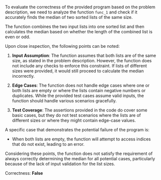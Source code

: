 To evaluate the correctness of the provided program based on the problem description, we need to analyze the function `func_1` and check if it accurately finds the median of two sorted lists of the same size.

The function combines the two input lists into one sorted list and then calculates the median based on whether the length of the combined list is even or odd.

Upon close inspection, the following points can be noted:

1. **Input Assumption**: The function assumes that both lists are of the same size, as stated in the problem description. However, the function does not include any checks to enforce this constraint. If lists of different sizes were provided, it would still proceed to calculate the median incorrectly.

2. **Edge Cases**: The function does not handle edge cases where one or both lists are empty or where the lists contain negative numbers or duplicates. While the provided test cases assume valid inputs, the function should handle various scenarios gracefully.

3. **Test Coverage**: The assertions provided in the code do cover some basic cases, but they do not test scenarios where the lists are of different sizes or where they might contain edge-case values.

A specific case that demonstrates the potential failure of the program is:
- When both lists are empty, the function will attempt to access indices that do not exist, leading to an error.

Considering these points, the function does not satisfy the requirement of always correctly determining the median for all potential cases, particularly because of the lack of input validation for the list sizes.

Correctness: **False**